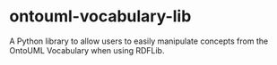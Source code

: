 # ontouml-vocabulary-lib
A Python library to allow users to easily manipulate concepts from the OntoUML Vocabulary when using RDFLib.

